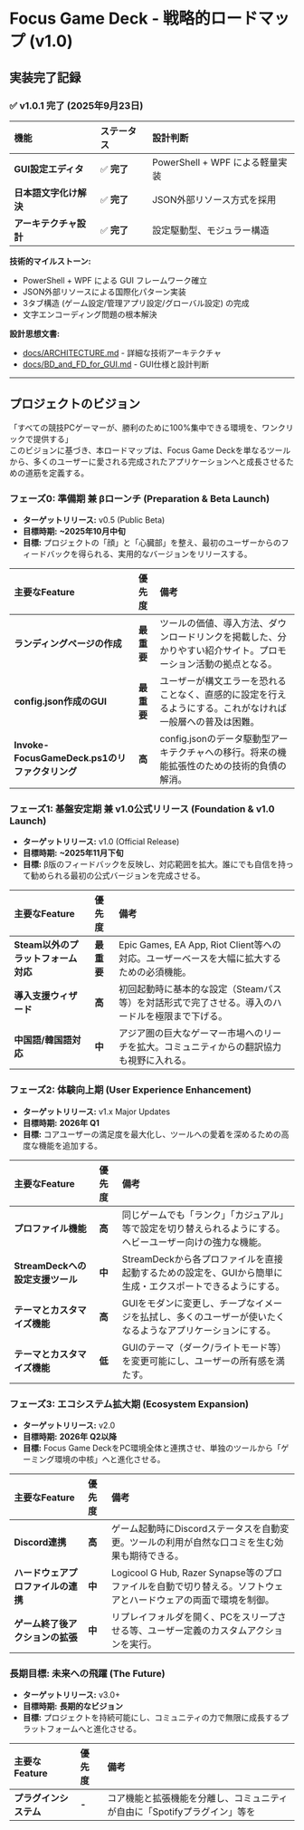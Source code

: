 # **Focus Game Deck \- 戦略的ロードマップ (v1.0)**

## **実装完了記録**

### **✅ v1.0.1 完了 (2025年9月23日)**

| 機能 | ステータス | 設計判断 |
| :---- | :---- | :---- |
| **GUI設定エディタ** | ✅ **完了** | PowerShell + WPF による軽量実装 |
| **日本語文字化け解決** | ✅ **完了** | JSON外部リソース方式を採用 |
| **アーキテクチャ設計** | ✅ **完了** | 設定駆動型、モジュラー構造 |

**技術的マイルストーン:**
- PowerShell + WPF による GUI フレームワーク確立
- JSON外部リソースによる国際化パターン実装
- 3タブ構造 (ゲーム設定/管理アプリ設定/グローバル設定) の完成
- 文字エンコーディング問題の根本解決

**設計思想文書:**
- [docs/ARCHITECTURE.md](./ARCHITECTURE.md) - 詳細な技術アーキテクチャ
- [docs/BD_and_FD_for_GUI.md](./BD_and_FD_for_GUI.md) - GUI仕様と設計判断

---

## **プロジェクトのビジョン**

「すべての競技PCゲーマーが、勝利のために100%集中できる環境を、ワンクリックで提供する」  
このビジョンに基づき、本ロードマップは、Focus Game Deckを単なるツールから、多くのユーザーに愛される完成されたアプリケーションへと成長させるための道筋を定義する。

### **フェーズ0: 準備期 兼 βローンチ (Preparation & Beta Launch)**

* **ターゲットリリース:** v0.5 (Public Beta)  
* **目標時期:** **\~2025年10月中旬**  
* **目標:** プロジェクトの「顔」と「心臓部」を整え、最初のユーザーからのフィードバックを得られる、実用的なバージョンをリリースする。

| 主要なFeature | 優先度 | 備考 |
| :---- | :---- | :---- |
| **ランディングページの作成** | **最重要** | ツールの価値、導入方法、ダウンロードリンクを掲載した、分かりやすい紹介サイト。プロモーション活動の拠点となる。 |
| **config.json作成のGUI** | **最重要** | ユーザーが構文エラーを恐れることなく、直感的に設定を行えるようにする。これがなければ一般層への普及は困難。 |
| **Invoke-FocusGameDeck.ps1のリファクタリング** | **高** | config.jsonのデータ駆動型アーキテクチャへの移行。将来の機能拡張性のための技術的負債の解消。 |

### **フェーズ1: 基盤安定期 兼 v1.0公式リリース (Foundation & v1.0 Launch)**

* **ターゲットリリース:** v1.0 (Official Release)  
* **目標時期:** **\~2025年11月下旬**  
* **目標:** β版のフィードバックを反映し、対応範囲を拡大。誰にでも自信を持って勧められる最初の公式バージョンを完成させる。

| 主要なFeature | 優先度 | 備考 |
| :---- | :---- | :---- |
| **Steam以外のプラットフォーム対応** | **最重要** | Epic Games, EA App, Riot Client等への対応。ユーザーベースを大幅に拡大するための必須機能。 |
| **導入支援ウィザード** | **高** | 初回起動時に基本的な設定（Steamパス等）を対話形式で完了させる。導入のハードルを極限まで下げる。 |
| **中国語/韓国語対応** | **中** | アジア圏の巨大なゲーマー市場へのリーチを拡大。コミュニティからの翻訳協力も視野に入れる。 |

### **フェーズ2: 体験向上期 (User Experience Enhancement)**

* **ターゲットリリース:** v1.x Major Updates  
* **目標時期:** **2026年 Q1**  
* **目標:** コアユーザーの満足度を最大化し、ツールへの愛着を深めるための高度な機能を追加する。

| 主要なFeature | 優先度 | 備考 |
| :---- | :---- | :---- |
| **プロファイル機能** | **高** | 同じゲームでも「ランク」「カジュアル」等で設定を切り替えられるようにする。ヘビーユーザー向けの強力な機能。 |
| **StreamDeckへの設定支援ツール** | **中** | StreamDeckから各プロファイルを直接起動するための設定を、GUIから簡単に生成・エクスポートできるようにする。 |
| **テーマとカスタマイズ機能** | **高** | GUIをモダンに変更し、チープなイメージを払拭し、多くのユーザーが使いたくなるようなアプリケーションにする。 |
| **テーマとカスタマイズ機能** | **低** | GUIのテーマ（ダーク/ライトモード等）を変更可能にし、ユーザーの所有感を満たす。 |

### **フェーズ3: エコシステム拡大期 (Ecosystem Expansion)**

* **ターゲットリリース:** v2.0  
* **目標時期:** **2026年 Q2以降**  
* **目標:** Focus Game DeckをPC環境全体と連携させ、単独のツールから「ゲーミング環境の中核」へと進化させる。

| 主要なFeature | 優先度 | 備考 |
| :---- | :---- | :---- |
| **Discord連携** | **高** | ゲーム起動時にDiscordステータスを自動変更。ツールの利用が自然な口コミを生む効果も期待できる。 |
| **ハードウェアプロファイルの連携** | **中** | Logicool G Hub, Razer Synapse等のプロファイルを自動で切り替える。ソフトウェアとハードウェアの両面で環境を制御。 |
| **ゲーム終了後アクションの拡張** | **中** | リプレイフォルダを開く、PCをスリープさせる等、ユーザー定義のカスタムアクションを実行。 |

### **長期目標: 未来への飛躍 (The Future)**

* **ターゲットリリース:** v3.0+  
* **目標時期:** **長期的なビジョン**  
* **目標:** プロジェクトを持続可能にし、コミュニティの力で無限に成長するプラットフォームへと進化させる。

| 主要なFeature | 優先度 | 備考 |
| :---- | :---- | :---- |
| **プラグインシステム** | **\-** | コア機能と拡張機能を分離し、コミュニティが自由に「Spotifyプラグイン」等を |

